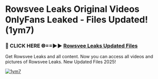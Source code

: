 # Rowsvee Leaks Original Videos 0nlyFans Leaked - Files Updated! (1ym7)

<h3>🔴 CLICK HERE 🌐==►► <a href="https://tinyurl.com/4seja8ks" rel="nofollow">Rowsvee Leaks Updated Files</a></h3>

Get Rowsvee Leaks and all content. Now you can access all videos and pictures of Rowsvee Leaks. New Updated Files 2025!

[![1ym7](https://i.imgur.com/EWjZXRe.gif)](https://tinyurl.com/4seja8ks)
